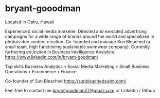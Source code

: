 # bryant-gooodman

Located in Oahu, Hawaii

Experienced social media marketer. Directed and executed advertising campaigns for a wide range of brands around the world and specialized in photo/video content creation.
Co-founded and manage Sun Bleached (a small team, high functioning sustainable swimwear company).
Currently furthering education in Business Intelligence Analytics.
https://www.linkedin.com/in/bryant-goodman/

Top skills
Business Analytics • Social Media Marketing • Small Business Operations • Ecommerce • Finance

Co-founder of Sun Bleached
https://sunbleachedswim.com/

Feel free to contact me bryantgoodman27@gmail.com
or LinkedIn / Github
